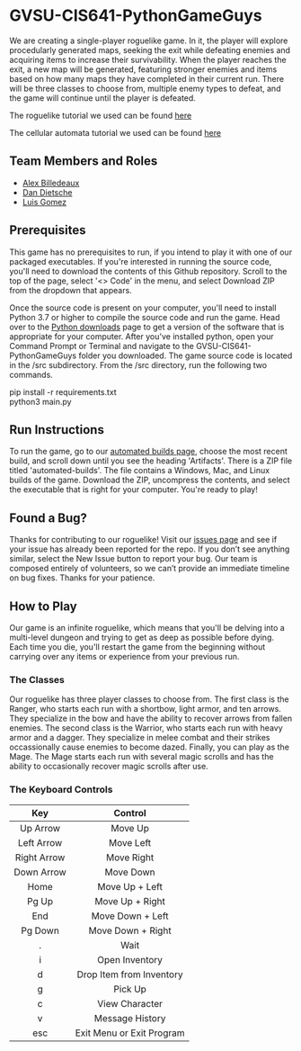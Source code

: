 # GVSU-CIS641-PythonGameGuys

We are creating a single-player roguelike game. In it, the player will explore procedularly generated maps, seeking the exit while defeating enemies and acquiring items to increase their survivability. When the player reaches the exit, a new map will be generated, featuring stronger enemies and items based on how many maps they have completed in their current run. There will be three classes to choose from, multiple enemy types to defeat, and the game will continue until the player is defeated.

The roguelike tutorial we used can be found [here](http://rogueliketutorials.com/tutorials/tcod/v2/)

The cellular automata tutorial we used can be found [here](https://gamedevelopment.tutsplus.com/tutorials/generate-random-cave-levels-using-cellular-automata--gamedev-9664)

## Team Members and Roles

* [Alex Billedeaux](https://github.com/alexbilledeaux/CIS641-HW2-Billedeaux)
* [Dan Dietsche](https://github.com/dannnnnnnnnn10/CIS641-HW2-Dietsche)
* [Luis Gomez](https://github.com/lgomezm/CIS641-HW2-Gomez)

## Prerequisites
This game has no prerequisites to run, if you intend to play it with one of our packaged executables. If you're interested in running the source code, you'll need to download the contents of this Github repository. Scroll to the top of the page, select '<> Code' in the menu, and select Download ZIP from the dropdown that appears.

Once the source code is present on your computer, you'll need to install Python 3.7 or higher to compile the source code and run the game. Head over to the [Python downloads](https://www.python.org/downloads/) page to get a version of the software that is appropriate for your computer. After you've installed python, open your Command Prompt or Terminal and navigate to the GVSU-CIS641-PythonGameGuys folder you downloaded. The game source code is located in the /src subdirectory. From the /src directory, run the following two commands.  

pip install -r requirements.txt  
python3 main.py


## Run Instructions
To run the game, go to our [automated builds page](https://github.com/alexbilledeaux/GVSU-CIS641-PythonGameGuys/actions/workflows/python-package.yml), choose the most recent build, and scroll down until you see the heading 'Artifacts'. There is a ZIP file titled 'automated-builds'. The file contains a Windows, Mac, and Linux builds of the game. Download the ZIP, uncompress the contents, and select the executable that is right for your computer. You're ready to play!

## Found a Bug?
Thanks for contributing to our roguelike! Visit our [issues page](https://github.com/alexbilledeaux/GVSU-CIS641-PythonGameGuys/issues) and see if your issue has already been reported for the repo. If you don’t see anything similar, select the New Issue button to report your bug. Our team is composed entirely of volunteers, so we can’t provide an immediate timeline on bug fixes. Thanks for your patience.

## How to Play
Our game is an infinite roguelike, which means that you'll be delving into a multi-level dungeon and trying to get as deep as possible before dying. Each time you die, you'll restart the game from the beginning without carrying over any items or experience from your previous run.

### The Classes
Our roguelike has three player classes to choose from. The first class is the Ranger, who starts each run with a shortbow, light armor, and ten arrows. They specialize in the bow and have the ability to recover arrows from fallen enemies. The second class is the Warrior, who starts each run with heavy armor and a dagger. They specialize in melee combat and their strikes occassionally cause enemies to become dazed. Finally, you can play as the Mage. The Mage starts each run with several magic scrolls and has the ability to occasionally recover magic scrolls after use.

### The Keyboard Controls
| Key | Control |
| :----: | :----: |
| Up Arrow | Move Up |
| Left Arrow | Move Left |
| Right Arrow | Move Right |
| Down Arrow | Move Down |
| Home | Move Up + Left |
| Pg Up | Move Up + Right |
| End | Move Down + Left |
| Pg Down | Move Down + Right |
| . | Wait |
| i | Open Inventory |
| d | Drop Item from Inventory |
| g | Pick Up |
| c | View Character |
| v | Message History |
| esc | Exit Menu or Exit Program |
